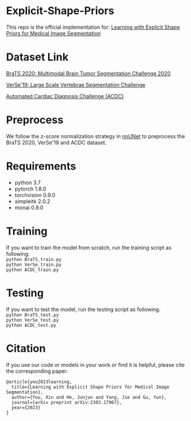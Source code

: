 # Explicit-Shape-Priors

This repo is the official implementation for: [Learning with Explicit Shape Priors for Medical Image Segmentation](https://arxiv.org/abs/2303.17967)


# Dataset Link
[BraTS 2020: Multimodal Brain Tumor Segmentation Challenge 2020](https://www.med.upenn.edu/cbica/brats2020/data.html)  

[VerSe'19: Large Scale Vertebrae Segmentation Challenge](https://verse2019.grand-challenge.org/)  

[Automated Cardiac Diagnosis Challenge (ACDC)](https://www.creatis.insa-lyon.fr/Challenge/acdc/databases.html)  

# Preprocess
We follow the z-score normalization strategy in [nnUNet](https://github.com/MIC-DKFZ/nnUNet) to preprocess the BraTS 2020, VerSe'19 and ACDC dataset.

# Requirements
* python 3.7  
* pytorch 1.8.0  
* torchvision 0.9.0  
* simpleitk 2.0.2
* monai 0.9.0


# Training
If you want to train the model from scratch, run the training script as following.  
`python BraTS_train.py`  
`python VerSe_train.py`  
`python ACDC_train.py`


# Testing
If you want to test the model, run the testing script as following.  
`python BraTS_test.py`  
`python VerSe_test.py`  
`python ACDC_test.py`

# Citation
If you use our code or models in your work or find it is helpful, please cite the corresponding paper:  
```
@article{you2023learning,
  title={Learning with Explicit Shape Priors for Medical Image Segmentation},
  author={You, Xin and He, Junjun and Yang, Jie and Gu, Yun},
  journal={arXiv preprint arXiv:2303.17967},
  year={2023}
}
```
